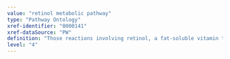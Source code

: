 ```yaml
---
value: "retinol metabolic pathway"
type: "Pathway Ontology"
xref-identifier: "0000141"
xref-dataSource: "PW"
definition: "Those reactions involving retinol, a fat-soluble vitamin that is the dietary form of vitamin A and is important for bone growth and in vision. Precursors of retinol such as carotenoid or retinyl esters are derived from diet and are converted to retinal and retinol, respectively."
level: "4"
---
```

